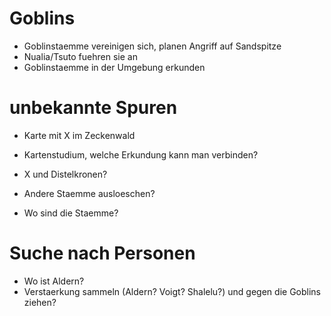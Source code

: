 # Goblins
* Goblinstaemme vereinigen sich, planen Angriff auf Sandspitze
* Nualia/Tsuto fuehren sie an
* Goblinstaemme in der Umgebung erkunden

# unbekannte Spuren
* Karte mit X im Zeckenwald

* Kartenstudium, welche Erkundung kann man verbinden?
* X und Distelkronen?
* Andere Staemme ausloeschen?
* Wo sind die Staemme?

# Suche nach Personen
* Wo ist Aldern?
* Verstaerkung sammeln (Aldern? Voigt? Shalelu?) und gegen die Goblins ziehen?
